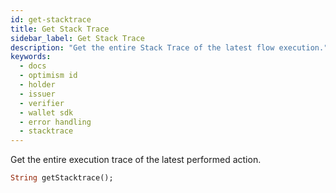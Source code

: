 ```yaml
---
id: get-stacktrace
title: Get Stack Trace
sidebar_label: Get Stack Trace
description: "Get the entire Stack Trace of the latest flow execution."
keywords:
  - docs
  - optimism id
  - holder
  - issuer
  - verifier
  - wallet sdk
  - error handling
  - stacktrace
---
```


Get the entire execution trace of the latest performed action.

```dart
String getStacktrace();
```
